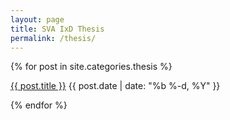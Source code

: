```yaml
---
layout: page
title: SVA IxD Thesis
permalink: /thesis/
---
```


{% for post in site.categories.thesis %}

<a class="post-link" href="{{ post.url | prepend: site.baseurl }}">{{ post.title }}</a>
<span class="post-meta">{{ post.date | date: "%b %-d, %Y" }}</span>

{% endfor %}